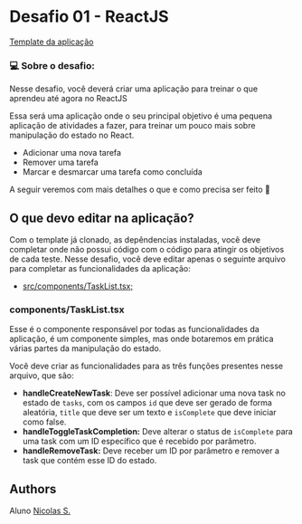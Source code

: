 # Desafio 01 - ReactJS
<a href="https://github.com/rocketseat-education/ignite-template-reactjs-conceitos-do-react">Template da aplicação</a>

### 💻 Sobre o desafio:

Nesse desafio, você deverá criar uma aplicação para treinar o que aprendeu até agora no ReactJS

Essa será uma aplicação onde o seu principal objetivo é uma pequena aplicação de atividades a fazer, para treinar um pouco mais sobre manipulação do estado no React.

-   Adicionar uma nova tarefa
-   Remover uma tarefa
-   Marcar e desmarcar uma tarefa como concluída

A seguir veremos com mais detalhes o que e como precisa ser feito 🚀

## O que devo editar na aplicação?

Com o template já clonado, as depêndencias instaladas, você deve completar onde não possui código com o código para atingir os objetivos de cada teste. Nesse desafio, você deve editar apenas o seguinte arquivo para completar as funcionalidades da aplicação:

-   [src/components/TaskList.tsx;](https://github.com/rocketseat-education/ignite-template-reactjs-conceitos-do-react/blob/main/src/components/TaskList.tsx)

### components/TaskList.tsx

Esse é o componente responsável por todas as funcionalidades da aplicação, é um componente simples, mas onde botaremos em prática várias partes da manipulação do estado.

Você deve criar as funcionalidades para as três funções presentes nesse arquivo, que são:

-   **handleCreateNewTask**: Deve ser possível adicionar uma nova task no estado de `tasks`, com os campos `id` que deve ser gerado de forma aleatória, `title` que deve ser um texto e `isComplete` que deve iniciar como false.
-   **handleToggleTaskCompletion:** Deve alterar o status de `isComplete` para uma task com um ID específico que é recebido por parâmetro.
-   **handleRemoveTask:** Deve receber um ID por parâmetro e remover a task que contém esse ID do estado.

## Authors

Aluno <a href="https://github.com/ghostnicolas">Nicolas S.